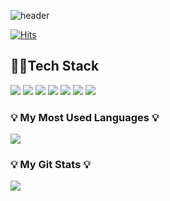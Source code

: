 ![header](https://capsule-render.vercel.app/api?type=slice&color=auto&height=300&section=header&text=Heesane&fontSize=80&animation=twinkling&fontAlign=80&descAlignY=100&rotate=15)


[![Hits](https://hits.seeyoufarm.com/api/count/incr/badge.svg?url=https%3A%2F%2Fgithub.com%2Fheesane&count_bg=%233D3EC8&title_bg=%23B80EC2&icon=&icon_color=%23E7E7E7&title=hits&edge_flat=false)](https://hits.seeyoufarm.com)

## 👩‍💻Tech Stack

<img src="https://img.shields.io/badge/GitHub-181717?style=&logo=GitHub&logoColor=white"> <img src="https://img.shields.io/badge/AWS-232F3E?style=&logo=Amazon AWS&logoColor=white"> <img src="https://img.shields.io/badge/MySQL-white?style=&logo=mysql&logoColor=black"/> <img src="https://img.shields.io/badge/Python-3776AB?logo=Python&logoColor=white"/> <img src="https://img.shields.io/badge/FastAPI-009688?style=&logo=FastAPI&logoColor=white"> <img src="https://img.shields.io/badge/Django-092E20?style=&logo=django&logoColor=white"> <img src="https://img.shields.io/badge/Docker-2496ED?style=&logo=docker&logoColor=white"/>

<div>
  <h3>💡 My Most Used Languages 💡</h3>
  <p>
    <a href="https://github.com/heesane">
      <img src="https://github-readme-stats.vercel.app/api/top-langs/?username=heesane&layout=compact&show_icons=true&show_owner=true&hide_title=false" />
    </a>
  </p>
  <h3>💡 My Git Stats 💡</h3>
  <p>
    <a href="https://github.com/heesane">
      <img src="https://github-readme-stats.vercel.app/api?username=heesane" />
    </a>
  </p>
</div>

